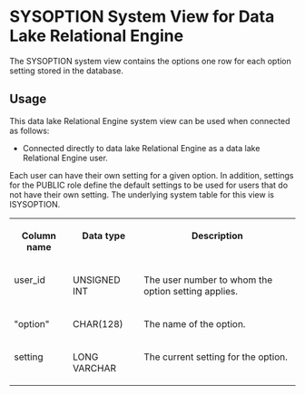 <!-- loio3be952c66c5f10148f4c9702f0c7742d -->

# SYSOPTION System View for Data Lake Relational Engine

The SYSOPTION system view contains the options one row for each option setting stored in the database.



<a name="loio3be952c66c5f10148f4c9702f0c7742d__section_v1w_qbq_b4b"/>

## Usage

This data lake Relational Engine system view can be used when connected as follows:

-   Connected directly to data lake Relational Engine as a data lake Relational Engine user.



Each user can have their own setting for a given option. In addition, settings for the PUBLIC role define the default settings to be used for users that do not have their own setting. The underlying system table for this view is ISYSOPTION.


<table>
<tr>
<th valign="top">

Column name

</th>
<th valign="top">

Data type

</th>
<th valign="top">

Description

</th>
</tr>
<tr>
<td valign="top">

user\_id

</td>
<td valign="top">

UNSIGNED INT

</td>
<td valign="top">

The user number to whom the option setting applies.

</td>
</tr>
<tr>
<td valign="top">

"option"

</td>
<td valign="top">

CHAR\(128\)

</td>
<td valign="top">

The name of the option.

</td>
</tr>
<tr>
<td valign="top">

setting

</td>
<td valign="top">

LONG VARCHAR

</td>
<td valign="top">

The current setting for the option.

</td>
</tr>
</table>

